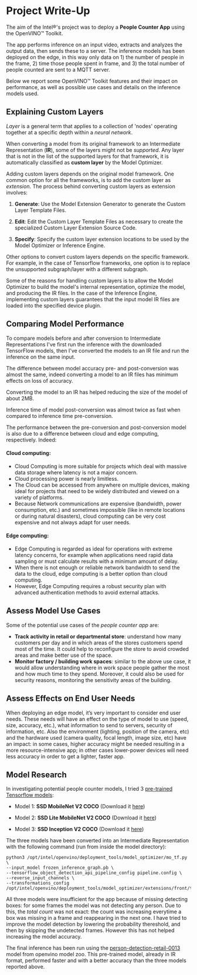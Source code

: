 # Project Write-Up
The aim of the Intel®'s project was to deploy a **People Counter App** using the OpenVINO™ Toolkit. 

The app performs inference on an input video, extracts and analyzes the output data, then sends these to a server. The inference models has been deployed on the edge, in this way only data on 1) the number of people in the frame, 2) time those people spent in frame, and 3) the total number of people counted are sent to a MQTT server.

Below we report some OpenVINO™ Toolkit features and their impact on performance, as well as possible use cases and details on the inference models used.

## Explaining Custom Layers
*Layer* is a general term that applies to a collection of 'nodes' operating together at a specific depth within a _neural network_.

When converting a model from its original framework to an Intermediate Representation (**IR**), some of the layers might not be _supported_. Any layer that is not in the list of the supported layers for that framework, it is automatically classified as **custom layer** by the Model Optimizer.

Adding custom layers depends on the original model framework. One common option for all the frameworks, is to add the custom layer as _extension_. The process behind converting custom layers as extension involves:

1. **Generate**: Use the Model Extension Generator to generate the Custom Layer Template Files.

2. **Edit**: Edit the Custom Layer Template Files as necessary to create the specialized Custom Layer Extension Source Code.

3. **Specify**: Specify the custom layer extension locations to be used by the Model Optimizer or Inference Engine.

Other options to convert custom layers depends on the specific framework. For example, in the case of Tensorflow frameworks, one option is to replace the unsupported subgraph/layer with a different subgraph. 

Some of the reasons for handling custom layers is to allow the Model Optimizer to build the model's internal representation, optimize the model, and producing the IR files. In the case of the Inference Engine, implementing custom layers guarantees that the input model IR files are loaded into the specified device plugin.

## Comparing Model Performance

To compare models before and after conversion to Intermediate Representations I've first run the inference with the downloaded TensorFlow models, then I've converted the models to an IR file and run the inference on the same input.  

The difference between model accuracy pre- and post-conversion was almost the same, indeed converting a model to an IR files has minimum effects on loss of accuracy.

Converting the model to an IR has helped reducing the size of the model of about 2MB.

Inference time of model post-conversion was almost twice as fast when compared to inference time pre-conversion.

The performance between the pre-conversion and post-conversion model is also due to a difference between cloud and edge computing, respectively. Indeed:
#### Cloud computing:
- Cloud Computing is more suitable for projects which deal with massive data storage where latency is not a major concern.
- Cloud processing power is nearly limitless. 
- The Cloud can be accessed from anywhere on multiple devices, making ideal for projects that need to be widely distributed and viewed on a variety of platforms. 
- Because Network communications are expensive (bandwidth, power consumption, etc.) and sometimes impossible (like in remote locations or during natural disasters), cloud computing can be very cost expensive and not always adapt for user needs.
#### Edge computing:
- Edge Computing is regarded as ideal for operations with extreme latency concerns, for example when applications need rapid data sampling or must calculate results with a minimum amount of delay.
- When there is not enough or reliable network bandwidth to send the data to the cloud, edge computing is a better option than cloud computing.
- However, Edge Computing requires a robust security plan with advanced authentication methods to avoid external attacks.

## Assess Model Use Cases

Some of the potential use cases of the _people counter app_ are:

- **Track activity in retail or departmental store**: understand how many customers per day and in which areas of the stores customers spend most of the time. It could help to reconfigure the store to avoid crowded areas and make better use of the space.
- **Monitor factory / building work spaces**: similar to the above use case, it would allow understanding where in work space people gather the most and how much time to they spend. Moreover, it could also be used for security reasons, monitoring the sensitivity areas of the building. 


## Assess Effects on End User Needs
When deploying an edge model, it’s very important to consider end user needs. These needs will have an effect on the type of model to use (speed, size, accuracy, etc.), what information to send to servers, security of information, etc. Also the environment (lighting, position of the camera, etc) and the hardware used (camera quality, focal length, image size, etc) have an impact: in some cases, higher accuracy might be needed resulting in a more resource-intensive app; in other cases lower-power devices will need less accuracy in order to get a lighter, faster app. 
## Model Research

In investigating potential people counter models, I tried 3 [pre-trained Tensorflow models](https://github.com/tensorflow/models/blob/master/research/object_detection/g3doc/detection_model_zoo.md):

- Model 1: **SSD MobileNet V2 COCO** (Download it [here](http://download.tensorflow.org/models/object_detection/ssd_mobilenet_v2_coco_2018_03_29.tar.gz))
  
- Model 2: **SSD Lite MobileNet V2 COCO** (Download it [here](http://download.tensorflow.org/models/object_detection/ssdlite_mobilenet_v2_coco_2018_05_09.tar.gz))

- Model 3: **SSD Inception V2 COCO** (Download it [here](http://download.tensorflow.org/models/object_detection/ssd_inception_v2_coco_2018_01_28.tar.gz))

The three models have been converted into an Intermediate Representation with the following command (run from inside the model directory):

    python3 /opt/intel/openvino/deployment_tools/model_optimizer/mo_tf.py \
    --input_model frozen_inference_graph.pb \
    --tensorflow_object_detection_api_pipeline_config pipeline.config \
    --reverse_input_channels \
    --transformations_config /opt/intel/openvino/deployment_tools/model_optimizer/extensions/front/tf/ssd_v2_support.json


All three models were insufficient for the app because of missing detecting boxes: for some frames the model was not detecting any person. Due to this, the _total count_ was not exact: the count was increasing everytime a box was missing in a frame and reappearing in the next one. I have tried to improve the model detection by lowering the probability thereshold, and then by skipping the undetected frames. However this has not helped increasing the model accuracy.

The final inference has been run using the [person-detection-retail-0013](https://docs.openvinotoolkit.org/latest/_models_intel_person_detection_retail_0013_description_person_detection_retail_0013.html) model from openvino model zoo. This pre-trained model, already in IR format, performed faster and with a better accuracy than the three models reported above.
